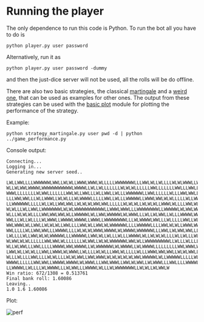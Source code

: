 Running the player
==================

The only dependence to run this code is Python. To run the bot all you have to do is

	python player.py user password

Alternatively, run it as

	python player.py user password -dummy

and then the just-dice server will not be used, all the rolls will be do offline.

There are also two basic strategies, the classical
[martingale](strategy_martingale.py) and a [weird one](strategy_weirdo.py),
that can be used as examples for other ones. The output from these strategies
can be used with the [basic plot](game_performance.py) module for plotting the
performance of the strategy.

Example:

	python strategy_martingale.py user pwd -d | python ../game_performance.py

Console output:

	Connecting...
	Logging in...
	Generating new server seed..

	LWLLWWLLLLWWWWWWLWWLLWLWLLWWWLWWWLWLLLLLWWWWWWWLLLWWLWLLWLLLLWLWLWWWLLWLWLLLLL
	WLLWLWWLWWWWLWWWWWWWWWWWLWWWWLLWLLWLLLLLLLWLWLWLLLLLLWWLLLLLLLWWLLLWWLLLWWLWLL
	WWWLLLLLLLLWLWWLLLLLLLWWLWLLWWLLLWLLWWLLWLLLWWWWWWLLWWLLLLLLWLLLWWLWWLLWLLWWLL
	LLLWWLWWLLLWLLWWWLLWLWLLLWLWWWWLLLLLWWLLWLLLWWWWWLLWWWLWWLWLWLLLLLWLLWWWWWLWLW
	LLWWWWWWLLLLLWLLWLLWWLWWLLWLWLWLWWLWWLLLLLLWLWLWLLWLWLWLLWWWLWLLLLWWLWLWWWLLLW
	WLWLLLWLLWWLLWWWWWWWLWLWLWWWWWWWWWWWLLWWWLWWWLLLWWWWWWWWLLWWWWWLWLWWLWWWWLWLWL
	WLLLWLWLWLLLLWWLWWLWWLWLLWWWWWLWLLWWLWWWWWLWLWWWLLLWLLWLWWLLWLLLWWWWLWWWLWLLLW
	WWLLLWLLWLLLLWLWWWLLWWWWLWWWWLLWWWLLWWWWWWWWLLLWLWWWWLWWLLLWLLLLLWWLLWLLWLLWLL
	WWLWWWLWLLWWLLWLWLWLLWWLLLLWWLWLLWWLWLWWWWWWLLLLWWWWWLLLLWWLWLWLLWWWLWWWLWLLWW
	WWLLLLLWLLWWLWWLLLWWWWLLLLWLWLWLWWWLWWWWLWLWWWWLWWWWWWLLLWWLLWLWWLWWLLLWWWLWWL
	LWLLLLWLLWWLWLWLWWWWWLLLWWWWWLLWWLWLLWLLLWLLLWWWWLWLLWLWLWLLLLWLLWLLLWLWWWWWWW
	WLWWLWLWLLLLLLWWLWWLWLLLLLLLWLWWLLWLWLWWWWWWLWWLWLLWWWWWWWWWLLWLLLWLLLLWWWLLLL
	WLLWLWWLLLWWLLLLLWWWWLWWLWWWWLLWLWWWWWWLWLWWWWLLWLWWWWLLLLLLLLLWWLWWWLWLWWWLLL
	LWWLWLLWLWLLLWWLLWWWLWLWWWLLWLLLLWLWLLLWWLWLLLLLWLLLWWWLWWLWWLLWLWLWWLLWLWWLLL
	WLLLWLLLLWWLLLLWLWLLLLWLWLWWLLWWLWWWLWLWLWLWLWLWWLWWWWWLWLLWWWWWLLLLLWLWLWWWWL
	WWWWLLLLLLWWLWWLLWWWWLWWWWLWLWWWLLLWWLWWWLLWWLWLWWLLWLWWWLLLWWLLLLWWWWLWLLWWWW
	LLWWWWLLWLLLLWLWWWWLLLWLWWLLLWWWWLWLLLWLWWWWWWWLLWLWLLWLWWLW
	Win ratio: 672/1308 = 0.513761
	Final bank roll: 1.60086
	Leaving..
	1.0 1.6 1.60086

Plot:

![perf](https://raw.github.com/knowitnothing/misc/master/justdice/no_browser_bot/img/perf_martingale1.png)
